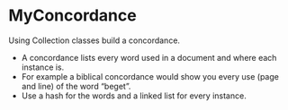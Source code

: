 # MyConcordance
Using Collection classes build a concordance. 
 * A concordance lists every word used in a document and where each instance is. 
 * For example a biblical concordance would show you every use (page and line) of the word “beget”. 
 * Use a hash for the words and a linked list for every instance.
